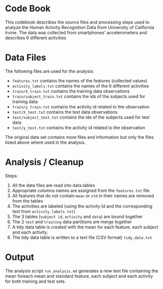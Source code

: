 # Code Book

This codebook describes the source files and processing steps used to analyze the Human Activity Recognition Data from
University of California Irvine. The data was collected from smartphones' accelerometers and describes 6 different
activities

# Data Files

The following files are used for the analysis:

* `features.txt` contains the names of the features (collected values)
* `activity_labels.txt` contains the names of the 6 different activities
* `train/X_train.txt` contains the training data observations
* `train/subject_train.txt` contains the ids of the subjects used for training data
* `train/y_train.txt` contains the activity id related to the observation
* `test/X_test.txt` contains the test data observations
* `test/subject_test.txt` contains the ids of the subjects used for test data
* `test/y_test.txt` contains the activity id related to the observation

The original data set contains more files and information but only the files listed above where used in the analysis.


# Analysis / Cleanup

Steps:

1. All the data files are read into data.tables
2. Appropriate columns names are assigned from the `features.txt` file
3. All features that do not contain `mean` or `std` in their names are removed from the tables
4. The activities are labeled (using the activity Id and the corresponding text from `activity_labels.txt`)
5. The 3 tables (`subject id`, `activity` and `data`) are bound together
6. The 2 `test` and `training` data partitions are merge together
7. A tidy data table is created with the mean for each feature, each subject and each activity.
8. The tidy data table is written to a text file (CSV format) `tidy_data.txt`

# Output

The analysis script `run_analysis.md` generates a new text file containing the mean foreach mean and standard feature, each subject and each activity for both training and test sets.